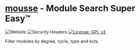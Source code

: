 # [mousse](https://tu.eno.pw) - Module Search Super Easy&trade;
![Website](https://img.shields.io/website?down_color=red&down_message=offline&up_color=blue&up_message=online&url=https%3A%2F%2Ftu.eno.pw)
![Security Headers](https://img.shields.io/security-headers?url=https%3A%2F%2Ftu.eno.pw)
[![License: GPL v3](https://img.shields.io/badge/License-GPLv3-blue.svg)](https://www.gnu.org/licenses/gpl-3.0)

Filter modules by degree, cycle, type and ects.

